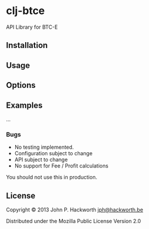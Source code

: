 # clj-btce

API Library for BTC-E

## Installation



## Usage



## Options



## Examples

...

### Bugs

- No testing implemented. 
- Configuration subject to change
- API subject to change
- No support for Fee / Profit calculations

You should not use this in production.

## License

Copyright © 2013 John P. Hackworth <jph@hackworth.be>

Distributed under the Mozilla Public License Version 2.0